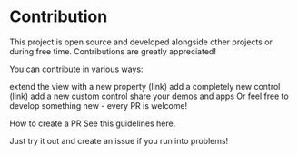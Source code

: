 # Contribution

This project is open source and developed alongside other projects or during free time. Contributions are greatly appreciated!

You can contribute in various ways:

extend the view with a new property (link)
add a completely new control (link)
add a new custom control
share your demos and apps
Or feel free to develop something new - every PR is welcome!

How to create a PR
See this guidelines here.

Just try it out and create an issue if you run into problems!